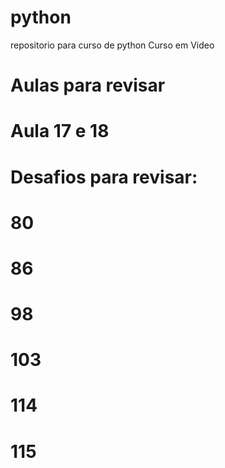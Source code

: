 # python
 repositorio para curso de python Curso em Video

# Aulas para revisar
# Aula 17 e 18

# Desafios para revisar:
# 80
# 86
# 98
# 103
# 114
# 115






